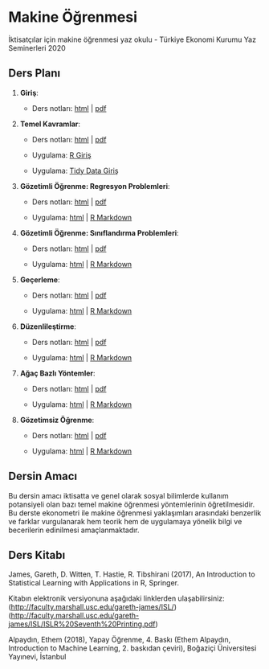 # Makine Öğrenmesi 

İktisatçılar için makine öğrenmesi yaz okulu - Türkiye Ekonomi Kurumu Yaz Seminerleri 2020


## Ders Planı 

1. **Giriş**:
    * Ders notları: [html](https://raw.githack.com/htastan/Makine-Ogrenmesi/master/Sunumlar/01-Giris.html) | [pdf](https://raw.githack.com/htastan/Makine-Ogrenmesi/master/Sunumlar/01-Giris.pdf)

2. **Temel Kavramlar**: 
    * Ders notları: [html](https://raw.githack.com/htastan/Makine-Ogrenmesi/master/Sunumlar/02-Temel-Kavramlar.html) | [pdf](https://raw.githack.com/htastan/Makine-Ogrenmesi/master/Sunumlar/02-Temel-Kavramlar.pdf) 
  
    * Uygulama: [R Giriş](https://raw.githack.com/htastan/Makine-Ogrenmesi/master/R/R-Giris.html) 
    * Uygulama: [Tidy Data Giriş](https://raw.githack.com/htastan/Makine-Ogrenmesi/master/R/TidyR-Giris.html)

3. **Gözetimli Öğrenme: Regresyon Problemleri**:   
    * Ders notları: [html](https://raw.githack.com/htastan/Makine-Ogrenmesi/master/Sunumlar/03-Regresyon.html) | [pdf](https://raw.githack.com/htastan/Makine-Ogrenmesi/master/Sunumlar/03-Regresyon.pdf) 

    * Uygulama: [html](https://raw.githack.com/htastan/Makine-Ogrenmesi/master/R/Regresyon.html)  | [R Markdown](R/Regresyon.Rmd)


4. **Gözetimli Öğrenme: Sınıflandırma Problemleri**: 
    * Ders notları: [html](https://raw.githack.com/htastan/Makine-Ogrenmesi/master/Sunumlar/04-Siniflandirma.html) | [pdf](https://raw.githack.com/htastan/Makine-Ogrenmesi/master/Sunumlar/04-Siniflandirma.pdf) 

    * Uygulama: [html](https://raw.githack.com/htastan/Makine-Ogrenmesi/master/R/Siniflandirma.html)  | [R Markdown](R/Siniflandirma.Rmd)


5. **Geçerleme**: 
    * Ders notları: [html](https://raw.githack.com/htastan/Makine-Ogrenmesi/master/Sunumlar/05-Gecerleme.html) | [pdf](https://raw.githack.com/htastan/Makine-Ogrenmesi/master/Sunumlar/05-Gecerleme.pdf) 

    * Uygulama: [html](https://raw.githack.com/htastan/Makine-Ogrenmesi/master/R/Gecerleme.html)  | [R Markdown](R/Gecerleme.Rmd) 

6. **Düzenlileştirme**: 
    * Ders notları: [html](https://raw.githack.com/htastan/Makine-Ogrenmesi/master/Sunumlar/06-Duzenlilestirme.html) | [pdf](https://raw.githack.com/htastan/Makine-Ogrenmesi/master/Sunumlar/06-Duzenlilestirme.pdf) 

    * Uygulama: [html](https://raw.githack.com/htastan/Makine-Ogrenmesi/master/R/Duzenlilestirme.html)  | [R Markdown](R/Duzenlilestirme.Rmd)  

7. **Ağaç Bazlı Yöntemler**: 
    * Ders notları: [html](https://raw.githack.com/htastan/Makine-Ogrenmesi/master/Sunumlar/07-Agac-bazli-yontemler.html) | [pdf](https://raw.githack.com/htastan/Makine-Ogrenmesi/master/Sunumlar/07-Agac-bazli-yontemler.pdf) 

    * Uygulama: [html](https://raw.githack.com/htastan/Makine-Ogrenmesi/master/R/Agaclar.html)  | [R Markdown](R/Agaclar.Rmd)  

8. **Gözetimsiz Öğrenme**: 
    * Ders notları: [html](https://raw.githack.com/htastan/Makine-Ogrenmesi/master/Sunumlar/08-Gozetimsiz-Ogrenme.html) | [pdf](https://raw.githack.com/htastan/Makine-Ogrenmesi/master/Sunumlar/08-Gozetimsiz-Ogrenme.pdf) 

    * Uygulama: [html](https://raw.githack.com/htastan/Makine-Ogrenmesi/master/R/Gozetimsiz-ogrenme.html)  | [R Markdown](R/Gozetimsiz-ogrenme.Rmd) 

## Dersin Amacı 

Bu dersin amacı iktisatta ve genel olarak sosyal bilimlerde kullanım potansiyeli olan bazı temel makine öğrenmesi yöntemlerinin öğretilmesidir. Bu derste ekonometri ile makine öğrenmesi yaklaşımları arasındaki benzerlik ve farklar vurgulanarak hem teorik hem de uygulamaya yönelik bilgi ve becerilerin edinilmesi amaçlanmaktadır.

## Ders Kitabı 

James, Gareth, D. Witten, T. Hastie, R. Tibshirani (2017), An Introduction to Statistical Learning with Applications in R, Springer. 

Kitabın elektronik versiyonuna aşağıdaki linklerden ulaşabilirsiniz: 
(http://faculty.marshall.usc.edu/gareth-james/ISL/)
(http://faculty.marshall.usc.edu/gareth-james/ISL/ISLR%20Seventh%20Printing.pdf) 

Alpaydın, Ethem (2018), Yapay Öğrenme, 4. Baskı (Ethem Alpaydın, Introduction to Machine Learning, 2. baskıdan çeviri), Boğaziçi Üniversitesi Yayınevi, İstanbul

